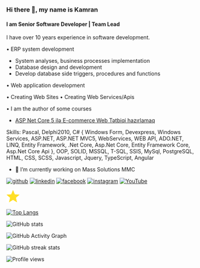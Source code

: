 ### Hi there 👋, my name is Kamran
#### I am Senior Software Developer | Team Lead
I have over 10 years experience in software development.

• ERP system development
- System analyses, business processes implementation
- Database design and development
- Develop database side triggers, procedures and functions

• Web application development

• Creating Web Sites
• Creating Web Services/Apis

• I am the author of some courses
   - [ASP Net Core 5 ilə E-commerce Web Tətbiqi hazırlamaq](https://www.udemy.com/course/asp-net-core-5-ile-commerce/?referralCode=DB1B465B2F8F2CFCE7B2)

Skills: Pascal,  Delphi2010,  C# { Windows Form, Devexpress,  Windows Services,  ASP.NET, ASP.NET MVC5, WebServices, WEB API, ADO.NET,  LINQ, Entity Framework,  .Net Core,  Asp.Net Core, Entity Framework Core, Asp.Net Core Api }, OOP, SOLID,  MSSQL, T-SQL, SSIS, MySql, PostgreSQL, HTML,  CSS, SCSS,  Javascript,  Jquery, TypeScript, Angular

- 🔭 I’m currently working on Mass Solutions MMC 


[<img src='https://cdn.jsdelivr.net/npm/simple-icons@3.0.1/icons/github.svg' alt='github' height='40'>](https://github.com/kamranAeff)  [<img src='https://cdn.jsdelivr.net/npm/simple-icons@3.0.1/icons/linkedin.svg' alt='linkedin' height='40'>](https://www.linkedin.com/in/kamran-a-eff-200b54ba/)  [<img src='https://cdn.jsdelivr.net/npm/simple-icons@3.0.1/icons/facebook.svg' alt='facebook' height='40'>](https://www.facebook.com/kamran.aeff.75)  [<img src='https://cdn.jsdelivr.net/npm/simple-icons@3.0.1/icons/instagram.svg' alt='instagram' height='40'>](https://www.instagram.com/kamran_aeff/)  [<img src='https://cdn.jsdelivr.net/npm/simple-icons@3.0.1/icons/youtube.svg' alt='YouTube' height='40'>](https://www.youtube.com/user/maraz2011able)  

<a href='https://stars.github.com/'><img src='https://raw.githubusercontent.com/acervenky/animated-github-badges/master/assets/starbadge.gif' width='35' height='35'></a> 

[![Top Langs](https://github-readme-stats.vercel.app/api/top-langs/?username=kamranAeff)](https://github.com/anuraghazra/github-readme-stats)

![GitHub stats](https://github-readme-stats.vercel.app/api?username=kamranAeff&show_icons=true&count_private=true)  

![GitHub Activity Graph](https://activity-graph.herokuapp.com/graph?username=kamranAeff)  

![GitHub streak stats](https://github-readme-streak-stats.herokuapp.com/?user=kamranAeff)  

![Profile views](https://gpvc.arturio.dev/kamranAeff)  
